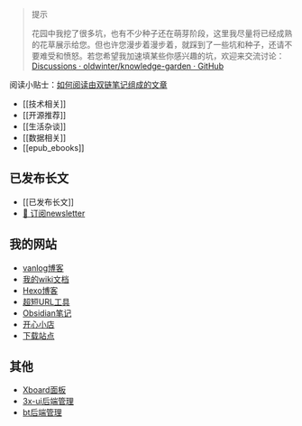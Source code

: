 >   
> 提示
> 
> 花园中我挖了很多坑，也有不少种子还在萌芽阶段，这里我尽量将已经成熟的花草展示给您。但也许您漫步着漫步着，就踩到了一些坑和种子，还请不要难受和愤怒。若您希望我加速填某些你感兴趣的坑，欢迎来交流讨论：[Discussions · oldwinter/knowledge-garden · GitHub](https://github.com/oldwinter/knowledge-garden/discussions)

阅读小贴士：[如何阅读由双链笔记组成的文章](https://garden.oldwinter.top/%F0%9F%A7%B0-%E6%9C%AC%E5%BA%93%E6%8C%87%E5%8D%97/Tutorials/%E5%A6%82%E4%BD%95%E9%98%85%E8%AF%BB%E7%94%B1%E5%8F%8C%E9%93%BE%E7%AC%94%E8%AE%B0%E7%BB%84%E6%88%90%E7%9A%84%E6%96%87%E7%AB%A0)

- [[技术相关]]
- [[开源推荐]]
- [[生活杂谈]]
- [[数据相关]]
- [[epub_ebooks]]


## 已发布长文[](https://garden.oldwinter.top/%F0%9F%8D%80-%E8%8A%B1%E5%9B%AD%E5%AF%BC%E8%A7%88/%F0%9F%8D%80-%E8%8A%B1%E5%9B%AD%E5%AF%BC%E8%A7%88#%E5%B7%B2%E5%8F%91%E5%B8%83%E9%95%BF%E6%96%87)

- [[已发布长文]]
- [📩 订阅newsletter](https://garden.oldwinter.top/%F0%9F%8D%80-%E8%8A%B1%E5%9B%AD%E5%AF%BC%E8%A7%88/%E5%85%B6%E4%BB%96/%F0%9F%93%A9-%E8%AE%A2%E9%98%85newsletter)


## 我的网站[](https://garden.oldwinter.top/%F0%9F%8D%80-%E8%8A%B1%E5%9B%AD%E5%AF%BC%E8%A7%88/%F0%9F%8D%80-%E8%8A%B1%E5%9B%AD%E5%AF%BC%E8%A7%88#%E6%88%91%E7%9A%84%E7%BD%91%E7%AB%99)

- [vanlog博客](https://vlogs.iftballs.com)
- [我的wiki文档](https://wiki.iftballs.com)
- [Hexo博客](https://hexo.iftballs.com)
- [超短URL工具](https://s.iftballs.com/)
- [Obsidian笔记](https://quartz.iftballs.com/)
- [开心小店](https://shop.iftballs.com/)
- [下载站点](https://dwload.iftballs.com/)




## 其他[](https://garden.oldwinter.top/%F0%9F%8D%80-%E8%8A%B1%E5%9B%AD%E5%AF%BC%E8%A7%88/%F0%9F%8D%80-%E8%8A%B1%E5%9B%AD%E5%AF%BC%E8%A7%88#%E5%85%B6%E4%BB%96)

- [Xboard面板](https://xbd.iftballs.com/)
- [3x-ui后端管理](https://xui.iftballs.com/x-ui/)
- [bt后端管理](https://bt.iftballs.com/)
